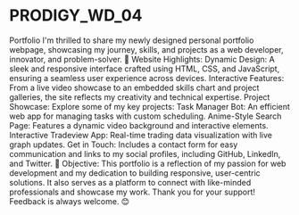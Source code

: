 # PRODIGY_WD_04
Portfolio
I'm thrilled to share my newly designed personal portfolio webpage, showcasing my journey, skills, and projects as a web developer, innovator, and problem-solver.
🔹 Website Highlights:
Dynamic Design: A sleek and responsive interface crafted using HTML, CSS, and JavaScript, ensuring a seamless user experience across devices.
Interactive Features: From a live video showcase to an embedded skills chart and project galleries, the site reflects my creativity and technical expertise.
Project Showcase: Explore some of my key projects:
Task Manager Bot: An efficient web app for managing tasks with custom scheduling.
Anime-Style Search Page: Features a dynamic video background and interactive elements.
Interactive Tradeview App: Real-time trading data visualization with live graph updates.
Get in Touch: Includes a contact form for easy communication and links to my social profiles, including GitHub, LinkedIn, and Twitter.
🔹 Objective:
This portfolio is a reflection of my passion for web development and my dedication to building responsive, user-centric solutions. It also serves as a platform to connect with like-minded professionals and showcase my work.
Thank you for your support! Feedback is always welcome. 😊
